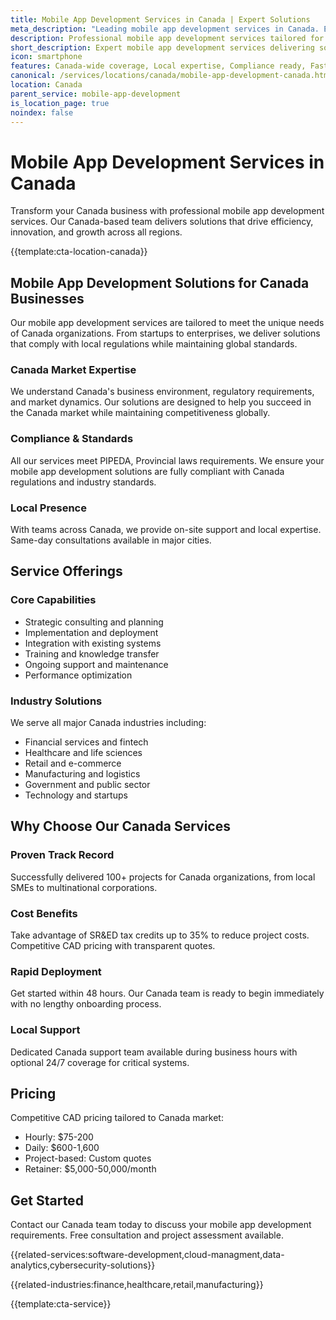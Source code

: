 ```yaml
---
title: Mobile App Development Services in Canada | Expert Solutions
meta_description: "Leading mobile app development services in Canada. Expert teams, proven results, SR&ED tax credits up to 35%. Get started today."
description: Professional mobile app development services tailored for Canada businesses
short_description: Expert mobile app development services delivering solutions across Canada.
icon: smartphone
features: Canada-wide coverage, Local expertise, Compliance ready, Fast deployment, Cost-effective, Proven results
canonical: /services/locations/canada/mobile-app-development-canada.html
location: Canada
parent_service: mobile-app-development
is_location_page: true
noindex: false
---
```


# Mobile App Development Services in Canada

Transform your Canada business with professional mobile app development services. Our Canada-based team delivers solutions that drive efficiency, innovation, and growth across all regions.

{{template:cta-location-canada}}

## Mobile App Development Solutions for Canada Businesses

Our mobile app development services are tailored to meet the unique needs of Canada organizations. From startups to enterprises, we deliver solutions that comply with local regulations while maintaining global standards.

### Canada Market Expertise

We understand Canada's business environment, regulatory requirements, and market dynamics. Our solutions are designed to help you succeed in the Canada market while maintaining competitiveness globally.

### Compliance & Standards

All our services meet PIPEDA, Provincial laws requirements. We ensure your mobile app development solutions are fully compliant with Canada regulations and industry standards.

### Local Presence

With teams across Canada, we provide on-site support and local expertise. Same-day consultations available in major cities.

## Service Offerings

### Core Capabilities
- Strategic consulting and planning
- Implementation and deployment
- Integration with existing systems
- Training and knowledge transfer
- Ongoing support and maintenance
- Performance optimization

### Industry Solutions
We serve all major Canada industries including:
- Financial services and fintech
- Healthcare and life sciences
- Retail and e-commerce
- Manufacturing and logistics
- Government and public sector
- Technology and startups

## Why Choose Our Canada Services

### Proven Track Record
Successfully delivered 100+ projects for Canada organizations, from local SMEs to multinational corporations.

### Cost Benefits
Take advantage of SR&ED tax credits up to 35% to reduce project costs. Competitive CAD pricing with transparent quotes.

### Rapid Deployment
Get started within 48 hours. Our Canada team is ready to begin immediately with no lengthy onboarding process.

### Local Support
Dedicated Canada support team available during business hours with optional 24/7 coverage for critical systems.

## Pricing

Competitive CAD pricing tailored to Canada market:
- Hourly: $75-200
- Daily: $600-1,600
- Project-based: Custom quotes
- Retainer: $5,000-50,000/month

## Get Started

Contact our Canada team today to discuss your mobile app development requirements. Free consultation and project assessment available.

{{related-services:software-development,cloud-managment,data-analytics,cybersecurity-solutions}}

{{related-industries:finance,healthcare,retail,manufacturing}}

{{template:cta-service}}
